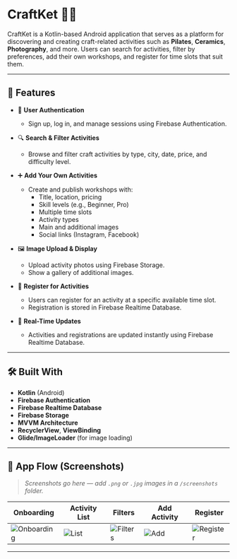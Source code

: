 # CraftKet 🎨📱

CraftKet is a Kotlin-based Android application that serves as a platform for discovering and creating craft-related activities such as **Pilates**, **Ceramics**, **Photography**, and more. Users can search for activities, filter by preferences, add their own workshops, and register for time slots that suit them.

---

## 🚀 Features

- 🔐 **User Authentication**
  - Sign up, log in, and manage sessions using Firebase Authentication.

- 🔍 **Search & Filter Activities**
  - Browse and filter craft activities by type, city, date, price, and difficulty level.

- ➕ **Add Your Own Activities**
  - Create and publish workshops with:
    - Title, location, pricing
    - Skill levels (e.g., Beginner, Pro)
    - Multiple time slots
    - Activity types
    - Main and additional images
    - Social links (Instagram, Facebook)

- 🖼️ **Image Upload & Display**
  - Upload activity photos using Firebase Storage.
  - Show a gallery of additional images.

- 📝 **Register for Activities**
  - Users can register for an activity at a specific available time slot.
  - Registration is stored in Firebase Realtime Database.

- 🔄 **Real-Time Updates**
  - Activities and registrations are updated instantly using Firebase Realtime Database.

---

## 🛠️ Built With

- **Kotlin** (Android)
- **Firebase Authentication**
- **Firebase Realtime Database**
- **Firebase Storage**
- **MVVM Architecture**
- **RecyclerView**, **ViewBinding**
- **Glide/ImageLoader** (for image loading)

---

## 📸 App Flow (Screenshots)

> _Screenshots go here — add `.png` or `.jpg` images in a `/screenshots` folder._

| Onboarding | Activity List | Filters | Add Activity | Register |
|------------|----------------|---------|---------------|----------|
| ![Onboarding](screenshots/onboarding.png) | ![List](screenshots/list.png) | ![Filters](screenshots/filters.png) | ![Add](screenshots/add_activity.png) | ![Register](screenshots/register.png) |

---
